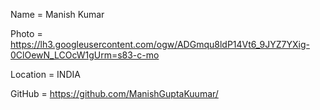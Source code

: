 Name = Manish Kumar

Photo = https://lh3.googleusercontent.com/ogw/ADGmqu8ldP14Vt6_9JYZ7YXig-0ClOewN_LCOcW1gUrm=s83-c-mo

Location = INDIA

GitHub = https://github.com/ManishGuptaKuumar/
